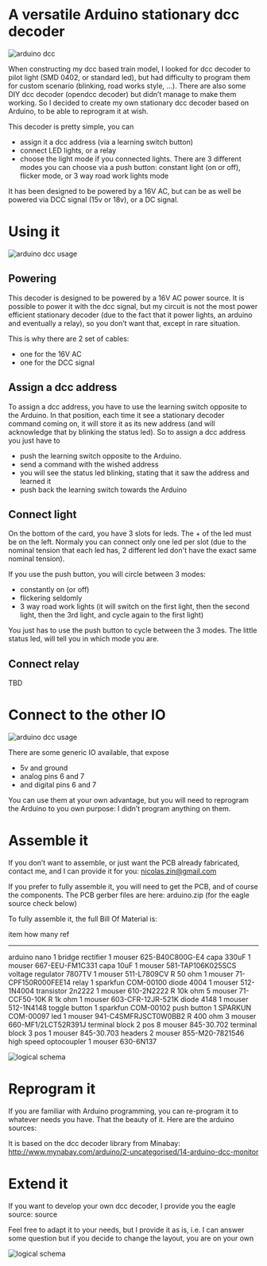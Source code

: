 A versatile Arduino stationary dcc decoder
==========================================

![arduino dcc](doc/arduinodcc.JPG "Arduino DCC")

When constructing my dcc based train model, I looked for dcc decoder to pilot light (SMD 0402, or standard led), but had difficulty to program them for custom scenario (blinking, road works style, …). There are also some DIY dcc decoder (opendcc decoder) but didn’t manage to make them working. So I decided to create my own stationary dcc decoder based on Arduino, to be able to reprogram it at wish.

This decoder is pretty simple, you can
 * assign it a dcc address (via a learning switch button)
 * connect LED lights, or a relay
 * choose the light mode if you connected lights. There are 3 different modes you can choose via a push button: constant light (on or off), flicker mode, or 3 way road work lights mode

It has been designed to be powered by a 16V AC, but can be as well be powered via DCC signal (15v or 18v), or a DC signal.

Using it
========

![arduino dcc usage](doc/arduinodccExplanation.JPG "Arduino DCC Usage")

Powering
--------
This decoder is designed to be powered by a 16V AC power source. It is possible to power it with the dcc signal, but my circuit is not the most power efficient stationary decoder (due to the fact that it power lights, an arduino and eventually a relay), so you don’t want that, except in rare situation.

This is why there are 2 set of cables:
 * one for the 16V AC
 * one for the DCC signal

Assign a dcc address
--------------------

To assign a dcc address, you have to use the learning switch opposite to the Arduino.
In that position, each time it see a stationary decoder command coming on, it will store it as its new address (and will acknowledge that by blinking the status led).
So to assign a dcc address you just have to
 * push the learning switch opposite to the Arduino.
 * send a command with the wished address
 * you will see the status led blinking, stating that it saw the address and learned it
 * push back the learning switch towards the Arduino


Connect light
-------------

On the bottom of the card, you have 3 slots for leds. The + of the led must be on the left. Normaly you can connect only one led per slot (due to the nominal tension that each led has, 2 different led don't have the exact same nominal tension).

If you use the push button, you will circle between 3 modes:
 * constantly on (or off)
 * flickering seldomly
 * 3 way road work lights (it will switch on the first light, then the second light, then the 3rd light, and cycle again to the first light)

You just has to use the push button to cycle between the 3 modes. The little status led, will tell you in which mode you are.


Connect relay
-------------

TBD

Connect to the other IO
=======================

![arduino dcc usage](doc/arduinodccExplanation2.JPG "Arduino DCC Usage")

There are some generic IO available, that expose
 * 5v and ground
 * analog pins 6 and 7
 * and digital pins 6 and 7

You can use them at your own advantage, but you will need to reprogram the Arduino to you own purpose: I didn’t program anything on them.

Assemble it
===========

If you don’t want to assemble, or just want the PCB already fabricated, contact me, and I can provide it for you: nicolas.zin@gmail.com

If you prefer to fully assemble it, you will need to get the PCB, and of course the components.
The PCB gerber files are here: arduino.zip (for the eagle source check below)

To fully assemble it, the full Bill Of Material is:


item                     how many  ref
-----------------------  --------- ------------------------------------
arduino nano             1
bridge rectifier         1         mouser 625-B40C800G-E4
capa 330uF               1         mouser 667-EEU-FM1C331
capa 10uF                1         mouser 581-TAP106K025SCS
voltage regulator 7807TV 1         mouser 511-L7809CV
R 50 ohm                 1         mouser 71-CPF150R000FEE14
relay                    1         sparkfun COM-00100
diode 4004               1         mouser 512-1N4004
transistor 2n2222        1         mouser 610-2N2222
R 10k ohm                5         mouser 71-CCF50-10K
R 1k ohm                 1         mouser 603-CFR-12JR-521K
diode 4148               1         mouser 512-1N4148
toggle button            1         sparkfun COM-00102
push button              1         SPARKUN COM-00097
led                      1         mouser 941-C4SMFRJSCT0W0BB2
R 400 ohm                3         mouser 660-MF1/2LCT52R391J
terminal block  2 pos    8         mouser 845-30.702
terminal block 3 pos     1         mouser 845-30.703
headers                  2         mouser 855-M20-7821546
high speed optocoupler   1         mouser 630-6N137


![logical schema](doc/schemaEagle2.png "Eagle physical schema")

Reprogram it
============

If you are familiar with Arduino programming, you can re-program it to whatever needs you have. That the beauty of it. Here are the arduino sources: 

It is based on the dcc decoder library from Minabay: http://www.mynabay.com/arduino/2-uncategorised/14-arduino-dcc-monitor



Extend it
=========

If you want to develop your own dcc decoder, I provide you the eagle source: source

Feel free to adapt it to your needs, but I provide it as is, i.e. I can answer some question but if you decide to change the layout, you are on your own

![logical schema](doc/schemaEagle.png "Eagle logical schema")

